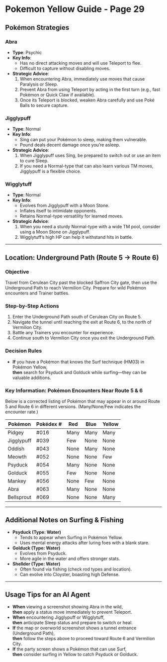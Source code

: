 # Pokemon Yellow Guide - Page 29

## Pokémon Strategies

### Abra
- **Type**: Psychic  
- **Key Info**:  
  - Has no direct attacking moves and will use Teleport to flee.  
  - Difficult to capture without disabling moves.  
- **Strategic Advice**:  
  1. When encountering Abra, immediately use moves that cause Paralysis or Sleep.  
  2. Prevent Abra from using Teleport by acting in the first turn (e.g., fast Pokémon or Quick Claw if available).  
  3. Once its Teleport is blocked, weaken Abra carefully and use Poké Balls to secure capture.

### Jigglypuff
- **Type**: Normal  
- **Key Info**:  
  - Sing can put your Pokémon to sleep, making them vulnerable.  
  - Pound deals decent damage once you’re asleep.  
- **Strategic Advice**:  
  1. When Jigglypuff uses Sing, be prepared to switch out or use an item to cure Sleep.  
  2. If you need a Normal-type that can also learn various TM moves, Jigglypuff is a flexible choice.  

### Wigglytuff
- **Type**: Normal  
- **Key Info**:  
  - Evolves from Jigglypuff with a Moon Stone.  
  - Inflates itself to intimidate opponents.  
  - Retains Normal-type versatility for learned moves.  
- **Strategic Advice**:  
  1. When you need a sturdy Normal-type with a wide TM pool, consider using a Moon Stone on Jigglypuff.  
  2. Wigglytuff’s high HP can help it withstand hits in battle.  

---

## Location: Underground Path (Route 5 → Route 6)

### Objective
Travel from Cerulean City past the blocked Saffron City gate, then use the Underground Path to reach Vermilion City. Prepare for wild Pokémon encounters and Trainer battles.

### Step-by-Step Actions
1. Enter the Underground Path south of Cerulean City on Route 5.  
2. Navigate the tunnel until reaching the exit at Route 6, to the north of Vermilion City.  
3. Battle any Trainers you encounter for experience.  
4. Continue south to Vermilion City once you exit the Underground Path.

### Decision Rules
- **If** you have a Pokémon that knows the Surf technique (HM03) in Pokémon Yellow,  
  **then** search for Psyduck and Golduck while surfing—they can be valuable additions.

### Key Information: Pokémon Encounters Near Route 5 & 6
Below is a corrected listing of Pokémon that may appear in or around Route 5 and Route 6 in different versions. (Many/None/Few indicates the encounter rate.)

| Pokémon     | Pokédex # | Red  | Blue | Yellow |
|-------------|-----------|------|------|--------|
| Pidgey      | #016      | Many | Many | Many   |
| Jigglypuff  | #039      | Few  | None | None   |
| Oddish      | #043      | None | Many | None   |
| Meowth      | #052      | None | None | Few    |
| Psyduck     | #054      | Many | None | None   |
| Golduck     | #055      | Few  | None | None   |
| Mankey      | #056      | None | Few  | None   |
| Abra        | #063      | Many | None | None   |
| Bellsprout  | #069      | None | None | Many   |

---

## Additional Notes on Surfing & Fishing
- **Psyduck (Type: Water)**  
  - Tends to appear when Surfing in Pokémon Yellow.  
  - Uses mental energy attacks after luring foes with a blank stare.  
- **Golduck (Type: Water)**  
  - Evolves from Psyduck.  
  - More agile in the water and offers stronger stats.  
- **Shellder (Type: Water)**  
  - Often found via fishing (check rod types and location).  
  - Can evolve into Cloyster, boasting high Defense.

---

## Usage Tips for an AI Agent
- **When** viewing a screenshot showing Abra in the wild,  
  **then** apply a status move immediately to prevent Teleport.  
- **When** encountering Jigglypuff or Wigglytuff,  
  **then** anticipate Sleep status and prepare to switch or heal.  
- **If** the map or overworld screenshot shows a tunnel entrance (Underground Path),  
  **then** follow the steps above to proceed toward Route 6 and Vermilion City.  
- **If** the party screen shows a Pokémon that can use Surf,  
  **then** consider surfing in Yellow to catch Psyduck or Golduck.